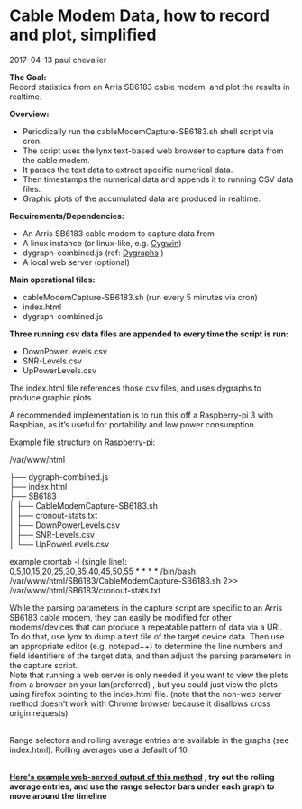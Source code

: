 
<H1> Cable Modem Data, how to record and plot, simplified</H1>

2017-04-13 paul chevalier

<b>The Goal:</b><br>
Record statistics from an Arris SB6183 cable modem, and plot the results in realtime.<br>
<p>
<b>Overview:</b><br>
<ul>
<li>Periodically run the cableModemCapture-SB6183.sh shell script via cron.</li>
<li>The script uses the lynx text-based web browser to capture data from the cable modem.</li>
<li>It parses the text data to extract specific numerical data.</li>
<li>Then timestamps the numerical data and appends it to running CSV data files.</li>
<li>Graphic plots of the accumulated data are produced in realtime.</li>
</ul>

<b>Requirements/Dependencies:</b><br>
<ul>
<li>An Arris SB6183 cable modem to capture data from</li>
<li>A linux instance (or linux-like, e.g. <a href="https://cygwin.com">Cygwin</a>)</li>
<li>dygraph-combined.js  (ref:  <a href="http://dygraphs.com">Dygraphs</a>
 )</li>
<li>A local web server (optional)</li>
</ul>

<b>Main operational files:</b><br>
<ul>
<li>cableModemCapture-SB6183.sh  (run every 5 minutes via cron)</li>
<li>index.html</li>
<li>dygraph-combined.js</li>
</ul>

<b>Three running csv data files are appended to every time the script is run:</b><p>
<ul>
<li>DownPowerLevels.csv </li>
<li>SNR-Levels.csv</li>
<li>UpPowerLevels.csv</li>
</ul>

The index.html  file references those csv files, and uses dygraphs to produce graphic plots.  

A recommended implementation is to run this off a Raspberry-pi 3 with Raspbian, as it’s useful for portability and low power consumption.  
<p>
Example file structure on Raspberry-pi:

/var/www/html

├── dygraph-combined.js<br>
├── index.html<br>
├── SB6183<br>
│   ├── CableModemCapture-SB6183.sh<br>
│   ├── cronout-stats.txt<br>
│   ├── DownPowerLevels.csv<br>
│   ├── SNR-Levels.csv<br>
│   └── UpPowerLevels.csv<br>


example crontab -l (single line):<br>
0,5,10,15,20,25,30,35,40,45,50,55 * * * *  /bin/bash /var/www/html/SB6183/CableModemCapture-SB6183.sh 2>>  /var/www/html/SB6183/cronout-stats.txt
<br>

While the parsing parameters in the capture script are specific to an Arris SB6183 cable modem, they can easily be modified for other modems/devices that can produce a repeatable pattern of data via a URI.  To do that, use lynx to dump a text file of the target device data.  Then use an appropriate editor (e.g. notepad++) to determine the line numbers and field identifiers of the target data, and then adjust the parsing parameters in the capture script.
<br>
Note that running a web server is only needed if you want to view the plots from a browser on your lan(preferred) , but you could just view the plots using firefox pointing to the index.html file. (note that the non-web server method doesn’t work with Chrome browser because it disallows cross origin requests)

<br>
Range selectors and rolling average entries are available in the graphs (see index.html).
Rolling averages use a default of 10.
<br>
<br>
<p>
<b>
<a href="https://epc002.000webhostapp.com/SB6183-logs/index.html"> Here's example web-served output of this method</a>  , try out the rolling average entries, and use the range selector bars under each graph to move around the timeline
</b>
